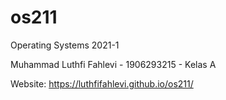 # os211
Operating Systems 2021-1

Muhammad Luthfi Fahlevi - 1906293215 - Kelas A

Website: https://luthfifahlevi.github.io/os211/

